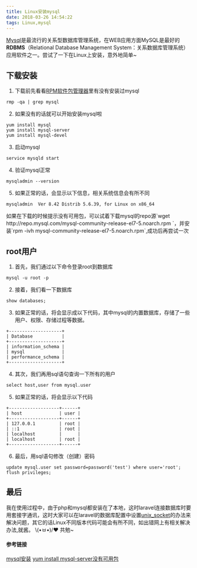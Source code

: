 ```yaml
---
title: Linux安装mysql
date: 2018-03-26 14:54:22
tags: Linux,mysql
---
```


[Mysql](https://www.mysql.com/)是最流行的关系型数据库管理系统，在WEB应用方面MySQL是最好的**RDBMS**（Relational Database Management System：关系数据库管理系统）应用软件之一。尝试了一下在Linux上安装，意外地简单~<!-- more -->

## 下载安装
1. 下载前先看看[RPM软件包管理器](http://rpm.org/)里有没有安装过mysql
```
rmp -qa | grep mysql
```

2. 如果没有的话就可以开始安装mysql啦
```
yum install mysql
yum install mysql-server
yum install mysql-devel
```

3. 启动mysql
```
service mysqld start
```

4. 验证mysql正常
```
mysqladmin --version
```
5. 如果正常的话，会显示以下信息，相关系统信息会有所不同
```
mysqladmin  Ver 8.42 Distrib 5.6.39, for Linux on x86_64
```

<div class="tip">如果在下载的时候提示没有可用包，可以试着下载mysql的repo源`wget http://repo.mysql.com/mysql-community-release-el7-5.noarch.rpm `，并安装`rpm -ivh mysql-community-release-el7-5.noarch.rpm`,成功后再尝试一次</div>

## root用户

1. 首先，我们通过以下命令登录root到数据库
```
mysql -u root -p
```

2. 接着，我们看一下数据库
```
show databases;
```
3. 如果正常的话，将会显示成以下代码，其中mysql的内置数据库，存储了一些用户、权限、存储过程等数据。
```
+--------------------+
| Database           |
+--------------------+
| information_schema |
| mysql              |
| performance_schema |
+--------------------+
```

4. 其次，我们再用sql语句查询一下所有的用户
```
select host,user from mysql.user
```
5. 如果正常的话，将会显示以下代码
```
+-------------------+------+
| host              | user |
+-------------------+------+
| 127.0.0.1         | root |
| ::1               | root |
| localhost         |      |
| localhost         | root |
+-------------------+------+
```

6. 最后，用sql语句修改（创建）密码
```
update mysql.user set password=password('test') where user='root';
flush privileges;
```

## 最后
我在使用过程中，由于php和mysql都安装在了本地，这时laravel连接数据库时要用套接字通讯，这时大家可以在laravel的数据库配置中设置[unix_socket](https://en.wikipedia.org/wiki/Unix_domain_socket)的办法来解决问题，其它的话Linux不同版本代码可能会有所不同，如出错网上有相关解决办法,就酱。
 \\(•ㅂ•)/♥  共勉~

#### 参考链接
[mysql安装](http://www.runoob.com/mysql/mysql-install.html)
[yum install mysql-server没有可用包](https://www.cnblogs.com/yowamushi/p/8043054.html)
